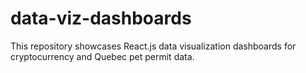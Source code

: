 # data-viz-dashboards
This repository showcases React.js data visualization dashboards for cryptocurrency and Quebec pet permit data.
